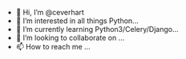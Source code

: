 - 👋 Hi, I’m @ceverhart
- 👀 I’m interested in all things Python...
- 🌱 I’m currently learning Python3/Celery/Django...
- 💞️ I’m looking to collaborate on ...
- 📫 How to reach me ...

<!---
ceverhart/ceverhart is a ✨ special ✨ repository because its `README.md` (this file) appears on your GitHub profile.
You can click the Preview link to take a look at your changes.
--->
